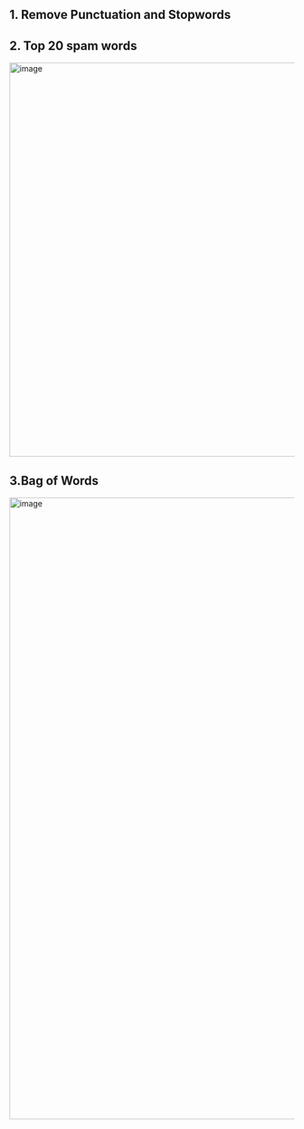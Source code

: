 ## 1. Remove Punctuation and Stopwords

## 2. Top 20 spam words
<img width="696" alt="image" src="https://user-images.githubusercontent.com/89368283/169951940-a2deb48b-772a-45f9-9979-04086b1edc16.png">


## 3.Bag of Words
<img width="1098" alt="image" src="https://user-images.githubusercontent.com/89368283/169952069-edbb080b-0092-47c0-acfd-783aca356e73.png">







